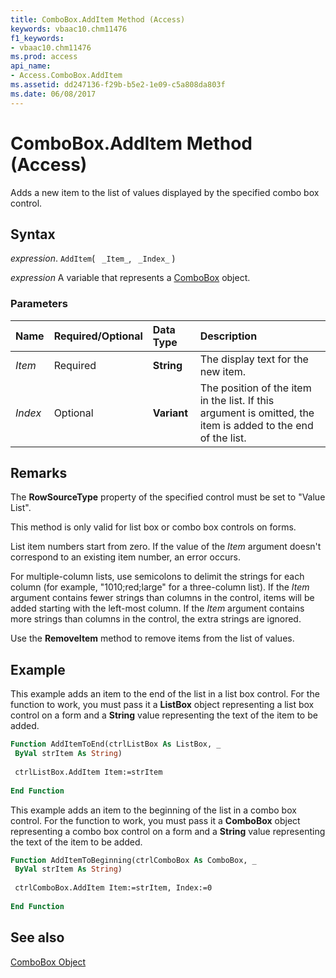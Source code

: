 ```yaml
---
title: ComboBox.AddItem Method (Access)
keywords: vbaac10.chm11476
f1_keywords:
- vbaac10.chm11476
ms.prod: access
api_name:
- Access.ComboBox.AddItem
ms.assetid: dd247136-f29b-b5e2-1e09-c5a808da803f
ms.date: 06/08/2017
---
```



# ComboBox.AddItem Method (Access)

Adds a new item to the list of values displayed by the specified combo box control.


## Syntax

 _expression_. `AddItem`( ` _Item_`, ` _Index_` )

 _expression_ A variable that represents a [ComboBox](./Access.ComboBox.md) object.


### Parameters



|**Name**|**Required/Optional**|**Data Type**|**Description**|
|:-----|:-----|:-----|:-----|
| _Item_|Required|**String**|The display text for the new item.|
| _Index_|Optional|**Variant**|The position of the item in the list. If this argument is omitted, the item is added to the end of the list.|

## Remarks

The  **RowSourceType** property of the specified control must be set to "Value List".

This method is only valid for list box or combo box controls on forms.

List item numbers start from zero. If the value of the  _Item_ argument doesn't correspond to an existing item number, an error occurs.

For multiple-column lists, use semicolons to delimit the strings for each column (for example, "1010;red;large" for a three-column list). If the  _Item_ argument contains fewer strings than columns in the control, items will be added starting with the left-most column. If the _Item_ argument contains more strings than columns in the control, the extra strings are ignored.

Use the  **RemoveItem** method to remove items from the list of values.


## Example

This example adds an item to the end of the list in a list box control. For the function to work, you must pass it a  **ListBox** object representing a list box control on a form and a **String** value representing the text of the item to be added.


```vb
Function AddItemToEnd(ctrlListBox As ListBox, _ 
 ByVal strItem As String) 
 
 ctrlListBox.AddItem Item:=strItem 
 
End Function
```

This example adds an item to the beginning of the list in a combo box control. For the function to work, you must pass it a  **ComboBox** object representing a combo box control on a form and a **String** value representing the text of the item to be added.




```vb
Function AddItemToBeginning(ctrlComboBox As ComboBox, _ 
 ByVal strItem As String) 
 
 ctrlComboBox.AddItem Item:=strItem, Index:=0 
 
End Function
```


## See also


[ComboBox Object](Access.ComboBox.md)

